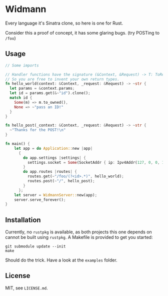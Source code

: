 # Widmann


Every language it's Sinatra clone, so here is one for Rust.

Consider this a proof of concept, it has some glaring bugs. (try POSTing to `/foo`)

## Usage

```rust
// Some imports

// Handler functions have the signature (&Context, &Request) -> T: ToResponse
// So you are free to invent your own return types.
fn hello_world(context: &Context, _request: &Request) -> ~str {
  let params = &context.params;
  let id = params.get(&~"id").clone();
  match id {
    Some(m) => m.to_owned(),
    None => ~"pass an ID!"
  }
}

fn hello_post(_context: &Context, _request: &Request) -> ~str {
  ~"Thanks for the POST!\n"
}

fn main() {
    let app = do Application::new |app|
      {
        do app.settings |settings| {
          settings.socket = Some(SocketAddr { ip: Ipv4Addr(127, 0, 0, 1), port: 4000 })
        }
        do app.routes |routes| {
          routes.get(~"/foo/(?<id>.*)", hello_world);
          routes.post(~"/", hello_post);
        }
      };
    let server = WidmannServer::new(app);
    server.serve_forever();
}
```

## Installation

Currently, no `rustpkg` is available, as both projects this one depends on cannot be built using `rustpkg`. A Makefile is provided to get you started:

```
git submodule update --init
make
```

Should do the trick. Have a look at the `examples` folder.

## License

MIT, see `LICENSE.md`.